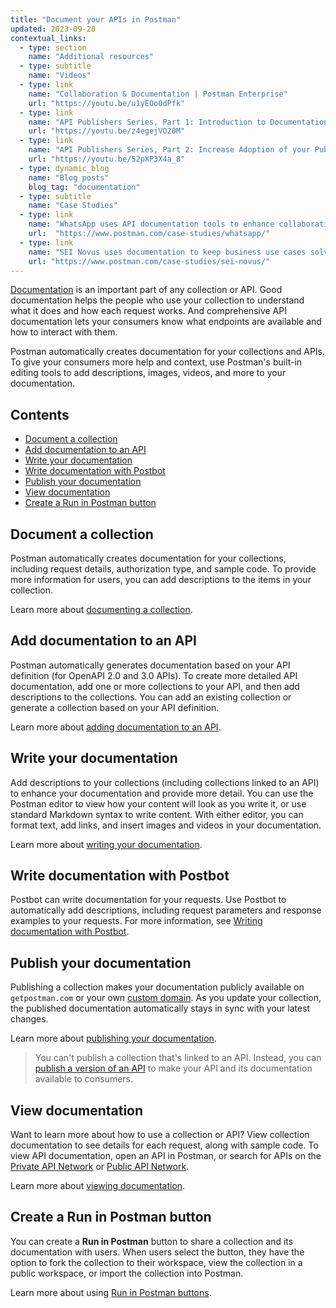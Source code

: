 ```yaml
---
title: "Document your APIs in Postman"
updated: 2023-09-20
contextual_links:
  - type: section
    name: "Additional resources"
  - type: subtitle
    name: "Videos"
  - type: link
    name: "Collaboration & Documentation | Postman Enterprise"
    url: "https://youtu.be/u1yEOo0dPfk"
  - type: link
    name: "API Publishers Series, Part 1: Introduction to Documentation"
    url: "https://youtu.be/z4egejVO20M"
  - type: link
    name: "API Publishers Series, Part 2: Increase Adoption of your Public API"
    url: "https://youtu.be/52pXP3X4a_8"
  - type: dynamic_blog
    name: "Blog posts"
    blog_tag: "documentation"
  - type: subtitle
    name: "Case Studies"
  - type: link
    name: "WhatsApp uses API documentation tools to enhance collaboration"
    url:  "https://www.postman.com/case-studies/whatsapp/"
  - type: link
    name: "SEI Novus uses documentation to keep business use cases solved"
    url: "https://www.postman.com/case-studies/sei-novus/"
---
```


[Documentation](https://www.postman.com/api-platform/api-documentation/) is an important part of any collection or API. Good documentation helps the people who use your collection to understand what it does and how each request works. And comprehensive API documentation lets your consumers know what endpoints are available and how to interact with them.

Postman automatically creates documentation for your collections and APIs. To give your consumers more help and context, use Postman's built-in editing tools to add descriptions, images, videos, and more to your documentation.

## Contents

* [Document a collection](#document-a-collection)
* [Add documentation to an API](#add-documentation-to-an-api)
* [Write your documentation](#write-your-documentation)
* [Write documentation with Postbot](#write-documentation-with-postbot)
* [Publish your documentation](#publish-your-documentation)
* [View documentation](#view-documentation)
* [Create a Run in Postman button](#create-a-run-in-postman-button)

## Document a collection

Postman automatically creates documentation for your collections, including request details, authorization type, and sample code. To provide more information for users, you can add descriptions to the items in your collection.

Learn more about [documenting a collection](/docs/publishing-your-api/document-a-collection/).

## Add documentation to an API

Postman automatically generates documentation based on your API definition (for OpenAPI 2.0 and 3.0 APIs). To create more detailed API documentation, add one or more collections to your API, and then add descriptions to the collections. You can add an existing collection or generate a collection based on your API definition.

Learn more about [adding documentation to an API](/docs/publishing-your-api/documenting-your-api/).

## Write your documentation

Add descriptions to your collections (including collections linked to an API) to enhance your documentation and provide more detail. You can use the Postman editor to view how your content will look as you write it, or use standard Markdown syntax to write content. With either editor, you can format text, add links, and insert images and videos in your documentation.

Learn more about [writing your documentation](/docs/publishing-your-api/authoring-your-documentation/).

## Write documentation with Postbot

Postbot can write documentation for your requests. Use Postbot to automatically add descriptions, including request parameters and response examples to your requests. For more information, see [Writing documentation with Postbot](/docs/publishing-your-api/authoring-your-documentation/#writing-documentation-with-postbot).

## Publish your documentation

Publishing a collection makes your documentation publicly available on `getpostman.com` or your own [custom domain](/docs/publishing-your-api/custom-doc-domains/). As you update your collection, the published documentation automatically stays in sync with your latest changes.

Learn more about [publishing your documentation](/docs/publishing-your-api/publishing-your-docs/).

> You can't publish a collection that's linked to an API. Instead, you can [publish a version of an API](/docs/designing-and-developing-your-api/versioning-an-api/api-versions/) to make your API and its documentation available to consumers.

## View documentation

Want to learn more about how to use a collection or API? View collection documentation to see details for each request, along with sample code. To view API documentation, open an API in Postman, or search for APIs on the [Private API Network](https://go.postman.co/network/private) or [Public API Network](https://www.postman.com/explore/apis).

Learn more about [viewing documentation](/docs/publishing-your-api/viewing-documentation/).

## Create a Run in Postman button

You can create a **Run in Postman** button to share a collection and its documentation with users. When users select the button, they have the option to
fork the collection to their workspace, view the collection in a public workspace, or import the collection into Postman.

Learn more about using [Run in Postman buttons](/docs/publishing-your-api/run-in-postman/introduction-run-button/).
